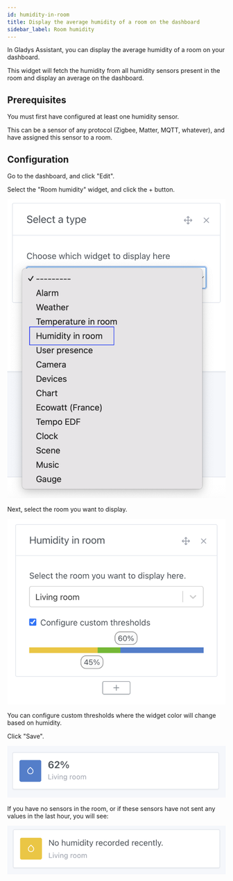 ```yaml
---
id: humidity-in-room
title: Display the average humidity of a room on the dashboard
sidebar_label: Room humidity
---
```


In Gladys Assistant, you can display the average humidity of a room on your dashboard.

This widget will fetch the humidity from all humidity sensors present in the room and display an average on the dashboard.

## Prerequisites

You must first have configured at least one humidity sensor.

This can be a sensor of any protocol (Zigbee, Matter, MQTT, whatever), and have assigned this sensor to a room.

## Configuration

Go to the dashboard, and click "Edit".

Select the "Room humidity" widget, and click the + button.

![Add the humidity widget to Gladys](../../static/img/docs/en/dashboard/humidity-in-room/add-widget.png)

Next, select the room you want to display.

![Select the room to display](../../static/img/docs/en/dashboard/humidity-in-room/configure-widget.png)

You can configure custom thresholds where the widget color will change based on humidity.

Click "Save".

![The room humidity widget](../../static/img/docs/en/dashboard/humidity-in-room/humidity-in-room.png)

If you have no sensors in the room, or if these sensors have not sent any values in the last hour, you will see:

![No data](../../static/img/docs/en/dashboard/humidity-in-room/no-values.png)
